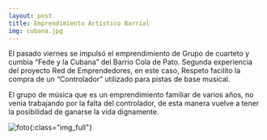 ```yaml
---
layout: post
title: Emprendimiento Artístico Barrial
img: cubana.jpg
---
```

El pasado viernes se impulsó el emprendimiento de Grupo de cuarteto y cumbia “Fede y la Cubana” del Barrio Cola de Pato.
Segunda experiencia del proyecto Red de Emprendedores, en este caso, Respeto facilito la compra de un “Controlador” utilizado para pistas de base musical.

El grupo de música que es un emprendimiento familiar de varios años, no venia trabajando por la falta del controlador, de esta manera vuelve a tener la posibilidad de ganarse la vida dignamente.

![foto]({{site.baseurl}}/img/cubana2.jpg){:class="img_full"}
